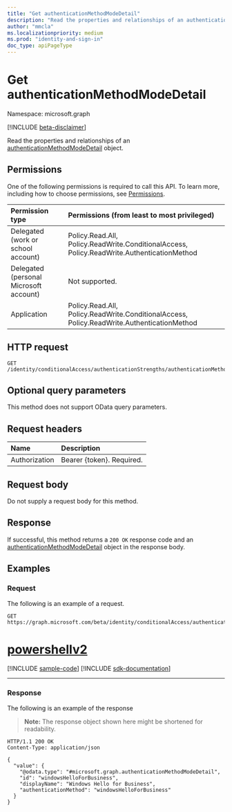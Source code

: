 ```yaml
---
title: "Get authenticationMethodModeDetail"
description: "Read the properties and relationships of an authenticationMethodModeDetail object."
author: "mmcla"
ms.localizationpriority: medium
ms.prod: "identity-and-sign-in"
doc_type: apiPageType
---
```


# Get authenticationMethodModeDetail
Namespace: microsoft.graph

[!INCLUDE [beta-disclaimer](../../includes/beta-disclaimer.md)]

Read the properties and relationships of an [authenticationMethodModeDetail](../resources/authenticationmethodmodedetail.md) object.

## Permissions
One of the following permissions is required to call this API. To learn more, including how to choose permissions, see [Permissions](/graph/permissions-reference).

|Permission type|Permissions (from least to most privileged)|
|:---|:---|
|Delegated (work or school account)|Policy.Read.All, Policy.ReadWrite.ConditionalAccess, Policy.ReadWrite.AuthenticationMethod|
|Delegated (personal Microsoft account)|Not supported.|
|Application|Policy.Read.All, Policy.ReadWrite.ConditionalAccess, Policy.ReadWrite.AuthenticationMethod|

## HTTP request

<!-- {
  "blockType": "ignored"
}
-->
``` http
GET /identity/conditionalAccess/authenticationStrengths/authenticationMethodModes/{authenticationMethodModeDetailId}
```

## Optional query parameters
This method does not support OData query parameters.

## Request headers
|Name|Description|
|:---|:---|
|Authorization|Bearer {token}. Required.|

## Request body
Do not supply a request body for this method.

## Response

If successful, this method returns a `200 OK` response code and an [authenticationMethodModeDetail](../resources/authenticationmethodmodedetail.md) object in the response body.

## Examples

### Request
The following is an example of a request.

<!-- {
  "blockType": "request",
  "name": "get_authenticationmethodmodedetail"
}
-->
``` http
GET https://graph.microsoft.com/beta/identity/conditionalAccess/authenticationStrengths/authenticationMethodModes/windowsHelloForBusiness
```

# [powershellv2](#tab/powershellv2)
[!INCLUDE [sample-code](../includes/snippets/powershellv2/get-authenticationmethodmodedetail-powershellv2-snippets.md)]
[!INCLUDE [sdk-documentation](../includes/snippets/snippets-sdk-documentation-link.md)]

---

### Response

The following is an example of the response
>**Note:** The response object shown here might be shortened for readability.
<!-- {
  "blockType": "response",
  "truncated": true,
  "@odata.type": "microsoft.graph.authenticationMethodModeDetail"
}
-->
``` http
HTTP/1.1 200 OK
Content-Type: application/json

{
  "value": {
    "@odata.type": "#microsoft.graph.authenticationMethodModeDetail",
    "id": "windowsHelloForBusiness",
    "displayName": "Windows Hello for Business",
    "authenticationMethod": "windowsHelloForBusiness"
  }
}
```


